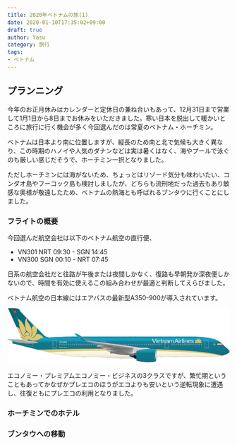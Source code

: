 ```yaml
---
title: 2020年ベトナムの旅(1)
date: 2020-01-10T17:35:02+09:00
draft: true
author: Yasu
category: 旅行
tags:
- ベトナム
---
```

## プランニング

今年のお正月休みはカレンダーと定休日の兼ね合いもあって、12月31日まで営業して1月1日から8日までお休みをいただきました。寒い日本を脱出して暖かいところに旅行に行く機会が多く今回選んだのは常夏のベトナム・ホーチミン。

ベトナムは日本より南に位置しますが、縦長のため南と北で気候も大きく異なり、この時期のハノイや人気のダナンなどは実は暑くはなく、海やプールで泳ぐのも厳しい感じだそうで、ホーチミン一択となりました。

ただしホーチミンには海がないため、ちょっとはリゾード気分も味わいたい、コンダオ島やフーコック島も検討しましたが、どちらも流刑地だった過去もあり敏感な奥様が敬遠したため、ベトナムの熱海とも呼ばれるブンタウに行くことにしました。

### フライトの概要

今回選んだ航空会社は以下のベトナム航空の直行便、

- VN301 NRT 09:30 - SGN 14:45
- VN300 SGN 00:10 - NRT 07:45 

日系の航空会社だと往路が午後または夜間しかなく、復路も早朝発か深夜便しかないので、時間を有効に使えるこの組み合わせが最適と判断してえらびました。

ベトナム航空の日本線にはエアバスの最新型A350-900が導入されています。

![](A350.png)

エコノミー・プレミアムエコノミー・ビジネスの3クラスですが、繁忙期ということもあってかなぜかプレエコのほうがエコよりも安いという逆転現象に遭遇し、往復ともにプレエコの利用となりました。

### ホーチミンでのホテル

### ブンタウへの移動


